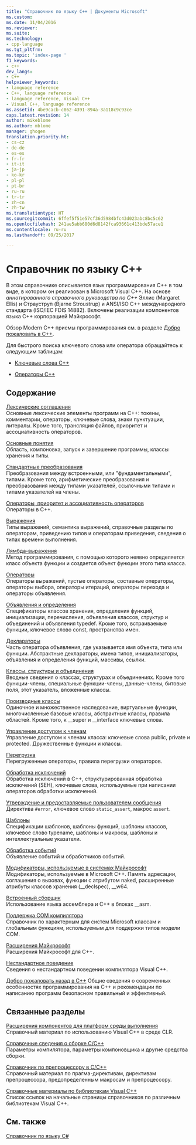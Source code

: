 ```yaml
---
title: "Справочник по языку C++ | Документы Microsoft"
ms.custom: 
ms.date: 11/04/2016
ms.reviewer: 
ms.suite: 
ms.technology:
- cpp-language
ms.tgt_pltfrm: 
ms.topic: 'index-page '
f1_keywords:
- c++
dev_langs:
- C++
helpviewer_keywords:
- language reference
- C++, language reference
- language reference, Visual C++
- Visual C++, language reference
ms.assetid: 4be9cacb-c862-4391-894a-3a118c9c93ce
caps.latest.revision: 14
author: mikeblome
ms.author: mblome
manager: ghogen
translation.priority.ht:
- cs-cz
- de-de
- es-es
- fr-fr
- it-it
- ja-jp
- ko-kr
- pl-pl
- pt-br
- ru-ru
- tr-tr
- zh-cn
- zh-tw
ms.translationtype: HT
ms.sourcegitcommit: 6ffef5f51e57cf36d5984bfc43d023abc8bc5c62
ms.openlocfilehash: 241ae5abb680d6d8142fca93661c413bde57ace1
ms.contentlocale: ru-ru
ms.lasthandoff: 09/25/2017

---
```

# <a name="c-language-reference"></a>Справочник по языку C++
В этом справочнике описывается язык программирования С++ в том виде, в котором он реализован в Microsoft Visual C++. На основе *аннотированного справочного руководства по C++* Эллис (Margaret Ellis) и Страуструп (Bjarne Stroustrup) и ANSI/ISO C++ международного стандарта (ISO/IEC FDIS 14882). Включены реализации компонентов языка С++ корпорацией Майкрософт.  

Обзор Modern C++ приемы программирования см. в разделе [Добро пожаловать в C++](welcome-back-to-cpp-modern-cpp.md).
  
 Для быстрого поиска ключевого слова или оператора обращайтесь к следующим таблицам:  
  
-   [Ключевые слова C++](../cpp/keywords-cpp.md)  
  
-   [Операторы C++](../cpp/cpp-built-in-operators-precedence-and-associativity.md)  
  
## <a name="in-this-section"></a>Содержание  

 [Лексические соглашения](../cpp/lexical-conventions.md)  
 Основные лексические элементы программ на C++: токены, комментарии, операторы, ключевые слова, знаки пунктуации, литералы. Кроме того, трансляция файлов, приоритет и ассоциативность операторов.  
  
 [Основные понятия](../cpp/basic-concepts-cpp.md)  
 Область, компоновка, запуск и завершение программы, классы хранения и типы.  
  
 [Стандартные преобразования](../cpp/standard-conversions.md)  
 Преобразования между встроенными, или "фундаментальными", типами. Кроме того, арифметические преобразования и преобразования между типами указателей, ссылочными типами и типами указателей на члены.  
  
 [Операторы, приоритет и ассоциативность операторов](../cpp/cpp-built-in-operators-precedence-and-associativity.md)  
 Операторы в C++.  
  
 [Выражения](../cpp/expressions-cpp.md)  
 Типы выражений, семантика выражений, справочные разделы по операторам, приведению типов и операторам приведения, сведения о типах времени выполнения.  
  
 [Лямбда-выражения](../cpp/lambda-expressions-in-cpp.md)  
 Метод программирования, с помощью которого неявно определяется класс объекта функции и создается объект функции этого типа класса.  
  
 [Операторы](../cpp/statements-cpp.md)  
 Операторы выражений, пустые операторы, составные операторы, операторы выбора, операторы итераций, операторы перехода и операторы объявления.  
  
 [Объявления и определения](declarations-and-definitions-cpp.md)  
 Спецификаторы классов хранения, определения функций, инициализации, перечисления, объявления классов, структур и объединений и объявления typedef. Кроме того, встраиваемые функции, ключевое слово const, пространства имен.  
  
 [Деклараторы](http://msdn.microsoft.com/en-us/8a7b9b51-92bd-4ac0-b3fe-0c4abe771838)  
 Часть оператора объявления, где указывается имя объекта, типа или функции. Абстрактные деклараторы, имена типов, инициализаторы, объявления и определения функций, массивы, ссылки.  
  
 [Классы, структуры и объединения](../cpp/classes-and-structs-cpp.md)  
 Вводные сведения о классах, структурах и объединениях. Кроме того функции-члены, специальные функции-члены, данные-члены, битовые поля, этот указатель, вложенные классы.  
  
 [Производные классы](../cpp/inheritance-cpp.md)  
 Одиночное и множественное наследование, виртуальные функции, многочисленные базовые классы, абстрактные классы, правила областей. Кроме того, к __super и \__interface ключевые слова.  
  
 [Управление доступом к членам](../cpp/member-access-control-cpp.md)  
 Управление доступом к членам класса: ключевые слова public, private и protected. Дружественные функции и классы.  
  
 [Перегрузка](operator-overloading.md)  
 Перегруженные операторы, правила перегрузки операторов.  
  
 [Обработка исключений](../cpp/exception-handling-in-visual-cpp.md)  
 Обработка исключений в C++, структурированная обработка исключений (SEH), ключевые слова, используемые при написании операторов обработки исключений.  
  
 [Утверждение и предоставляемые пользователем сообщения](../cpp/assertion-and-user-supplied-messages-cpp.md)  
 Директива `#error`, ключевое слово `static_assert`, макрос `assert`.  
  
 [Шаблоны](../cpp/templates-cpp.md)  
 Спецификации шаблонов, шаблоны функций, шаблоны классов, ключевое слово typename, шаблоны и макросы, шаблоны и интеллектуальные указатели.  
  
 [Обработка событий](../cpp/event-handling.md)  
 Объявление событий и обработчиков событий.  
  
 [Модификаторы, используемые в системах Майкрософт](../cpp/microsoft-specific-modifiers.md)  
 Модификаторы, используемые в Microsoft C++. Память адресации, соглашения о вызовах, функции с атрибутом naked, расширенные атрибуты классов хранения (__declspec), \__w64.  
  
 [Встроенный сборщик](../assembler/inline/inline-assembler.md)  
 Использование языка ассемблера и C++ в блоках __asm.  
  
 [Поддержка COM компилятора](../cpp/compiler-com-support.md)  
 Справочник по характерным для систем Microsoft классам и глобальным функциям, используемым для поддержки типов модели COM.  
  
 [Расширения Майкрософт](../cpp/microsoft-extensions.md)  
 Расширения Майкрософт для C++.  
  
 [Нестандартное поведение](../cpp/nonstandard-behavior.md)  
 Сведения о нестандартном поведении компилятора Visual C++.  

 [Добро пожаловать назад в C++](welcome-back-to-cpp-modern-cpp.md) Общие сведения о современных особенностях программирования на C++ и рекомендации по написанию программ безопасном правильный и эффективный.
  
## <a name="related-sections"></a>Связанные разделы  
 [Расширения компонентов для платформ среды выполнения](../windows/component-extensions-for-runtime-platforms.md)  
 Справочный материал по использованию Visual C++ в среде CLR.  
  
 [Справочные сведения о сборке C/C++](../build/reference/c-cpp-building-reference.md)  
 Параметры компилятора, параметры компоновщика и другие средства сборки.  
  
 [Справочник по препроцессору в C/C++](../preprocessor/c-cpp-preprocessor-reference.md)  
 Справочный материал по прагма-директивам, директивам препроцессора, предопределенным макросам и препроцессору.  
  
 [Справочные материалы по библиотекам Visual C++](../standard-library/cpp-standard-library-reference.md)  
 Список ссылок на начальные страницы справочников по различным библиотекам Visual C++.  
  
## <a name="see-also"></a>См. также  
 [Справочник по языку C#](../c-language/c-language-reference.md)
